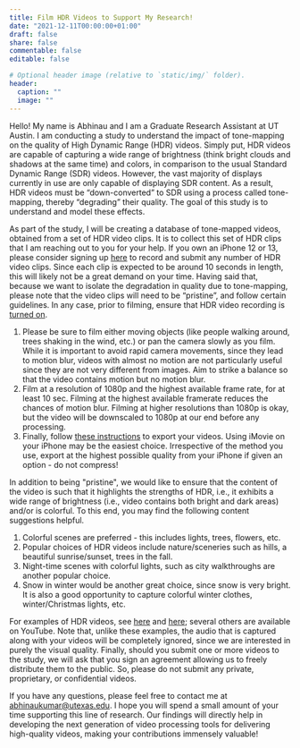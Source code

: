 ```yaml
---
title: Film HDR Videos to Support My Research!
date: "2021-12-11T00:00:00+01:00"
draft: false
share: false
commentable: false
editable: false

# Optional header image (relative to `static/img/` folder).
header:
  caption: ""
  image: ""
---
```


Hello! My name is Abhinau and I am a Graduate Research Assistant at UT Austin. I am conducting a study to understand the impact of tone-mapping on the quality of High Dynamic Range (HDR) videos. Simply put, HDR videos are capable of capturing a wide range of brightness (think bright clouds and shadows at the same time) and colors, in comparison to the usual Standard Dynamic Range (SDR) videos. However, the vast majority of displays currently in use are only capable of displaying SDR content. As a result, HDR videos must be “down-converted” to SDR using a process called tone-mapping, thereby “degrading” their quality. The goal of this study is to understand and model these effects.

As part of the study, I will be creating a database of tone-mapped videos, obtained from a set of HDR video clips. It is to collect this set of HDR clips that I am reaching out to you for your help. If you own an iPhone 12 or 13, please consider signing up [here](https://docs.google.com/forms/d/e/1FAIpQLSe10jSGzzbRick_mr61cSHH6yWCsyLKvUaBoquIeNtYFG_QhQ/viewform) to record and submit any number of HDR video clips. Since each clip is expected to be around 10 seconds in length, this will likely not be a great demand on your time. Having said that, because we want to isolate the degradation in quality due to tone-mapping, please note that the video clips will need to be “pristine”, and follow certain guidelines. In any case, prior to filming, ensure that HDR video recording is [turned on](https://support.apple.com/en-in/guide/iphone/iph2cafe2ebc/ios).

1. Please be sure to film either moving objects (like people walking around, trees shaking in the wind, etc.) or pan the camera slowly as you film. While it is important to avoid rapid camera movements, since they lead to motion blur, videos with almost no motion are not particularly useful since they are not very different from images. Aim to strike a balance so that the video contains motion but no motion blur.
2. Film at a resolution of 1080p and the highest available frame rate, for at least 10 sec. Filming at the highest available framerate reduces the chances of motion blur. Filming at higher resolutions than 1080p is okay, but the video will be downscaled to 1080p at our end before any processing.
3. Finally, follow [these instructions](https://support.apple.com/en-us/HT211950) to export your videos. Using iMovie on your iPhone may be the easiest choice. Irrespective of the method you use, export at the highest possible quality from your iPhone if given an option - do not compress!

In addition to being "pristine", we would like to ensure that the content of the video is such that it highlights the strengths of HDR, i.e., it exhibits a wide range of brightness (i.e., video contains both bright and dark areas) and/or is colorful. To this end, you may find the following content suggestions helpful.

1. Colorful scenes are preferred - this includes lights, trees, flowers, etc.
2. Popular choices of HDR videos include nature/sceneries such as hills, a beautiful sunrise/sunset, trees in the fall.
3. Night-time scenes with colorful lights, such as city walkthroughs are another popular choice.
4. Snow in winter would be another great choice, since snow is very bright. It is also a good opportunity to capture colorful winter clothes, winter/Christmas lights, etc.

For examples of HDR videos, see [here](https://www.youtube.com/watch?v=N1-Jmq7BLFE) and [here](https://www.youtube.com/watch?v=0nTO4zSEpOs); several others are available on YouTube. Note that, unlike these examples, the audio that is captured along with your videos will be completely ignored, since we are interested in purely the visual quality. Finally, should you submit one or more videos to the study, we will ask that you sign an agreement allowing us to freely distribute them to the public. So, please do not submit any private, proprietary, or confidential videos.

If you have any questions, please feel free to contact me at abhinaukumar@utexas.edu. I hope you will spend a small amount of your time supporting this line of research. Our findings will directly help in developing the next generation of video processing tools for delivering high-quality videos, making your contributions immensely valuable!

